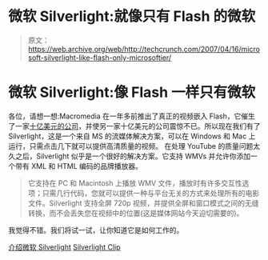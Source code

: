 # 微软 Silverlight:就像只有 Flash 的微软

> 原文：<https://web.archive.org/web/http://techcrunch.com/2007/04/16/microsoft-silverlight-like-flash-only-microsoftier/>

# 微软 Silverlight:像 Flash 一样只有微软

各位，请想一想:Macromedia 在一年多前推出了真正的视频嵌入 Flash，它催生了一家[十亿美元的公司](https://web.archive.org/web/20201029015121/http://www.youtube.com/)，并使另一家十亿美元的公司震惊不已。所以现在我们有了 Silverlight，这是一个来自 MS 的流媒体解决方案，可以在 Windows 和 Mac 上运行，只需点击几下就可以提供高清质量的视频。
 在处理 YouTube 的质量问题太久之后，Silverlight 似乎是一个很好的解决方案。它支持 WMVs 并允许你添加一个带有 XML 和 HTML 编码的品牌播放器。

> 它支持在 PC 和 Macintosh 上播放 WMV 文件，播放时有许多交互性选项；只需几行代码，您就可以提供一种与平台无关的方式来处理所有的电影文件。Silverlight 支持全屏 720p 视频，并提供全屏和窗口模式之间的无缝转换，而不会丢失您在视频中的位置(这是媒体网站今天迫切需要的)。

我觉得不错。我们将试一试，让你知道它是如何工作的。

[介绍微软 Silverlight](https://web.archive.org/web/20201029015121/http://blogs.msdn.com/tims/archive/2007/04/15/introducing-microsoft-silverlight.aspx)
[Silverlight Clip](https://web.archive.org/web/20201029015121/http://on10.net/Blogs/tina/out-with-wpfe-in-with-microsoft-silverlight-this-has-just-been-announced/)